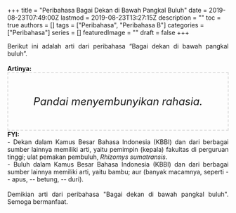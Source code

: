 +++
title = "Peribahasa Bagai Dekan di Bawah Pangkal Buluh"
date = 2019-08-23T07:49:00Z
lastmod = 2019-08-23T13:27:15Z
description = ""
toc = true
authors = []
tags = ["Peribahasa", "Peribahasa B"]
categories = ["Peribahasa"]
series = []
featuredImage = ""
draft = false
+++

<div dir="ltr" style="text-align: left;" trbidi="on"><div style="text-align: justify;">Berikut ini adalah arti dari peribahasa “Bagai dekan di bawah pangkal buluh”.</div><br /><div style="text-align: justify;"><b>Artinya:</b></div><div style="border: 2px dashed #ddd; font-size: 24px; height: auto; margin: 0 auto; padding: 50px; text-align: center; width: auto;"><i>Pandai menyembunyikan rahasia.</i></div><div style="text-align: justify;"><b>FYI:</b><br />- Dekan dalam Kamus Besar Bahasa Indonesia (KBBI) dan dari berbagai sumber lainnya memiliki arti, yaitu pemimpin (kepala) fakultas di perguruan tinggi; ulat pemakan pembuluh, <i>Rhizomys sumatransis</i>.<br />- Buluh dalam Kamus Besar Bahasa Indonesia (KBBI) dan dari berbagai sumber lainnya memiliki arti, yaitu bambu; aur (banyak macamnya, seperti -- apus, -- betung, -- duri).<br /><br /></div><div style="text-align: justify;">Demikian arti dari peribahasa "Bagai dekan di bawah pangkal buluh". Semoga bermanfaat.</div></div>
